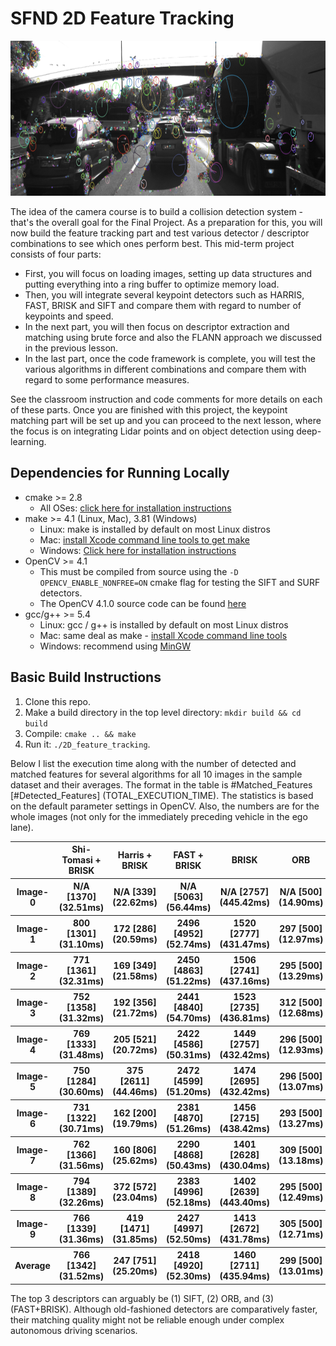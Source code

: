 # SFND 2D Feature Tracking

<img src="images/keypoints.png" width="820" height="248" />

The idea of the camera course is to build a collision detection system - that's the overall goal for the Final Project. As a preparation for this, you will now build the feature tracking part and test various detector / descriptor combinations to see which ones perform best. This mid-term project consists of four parts:

* First, you will focus on loading images, setting up data structures and putting everything into a ring buffer to optimize memory load. 
* Then, you will integrate several keypoint detectors such as HARRIS, FAST, BRISK and SIFT and compare them with regard to number of keypoints and speed. 
* In the next part, you will then focus on descriptor extraction and matching using brute force and also the FLANN approach we discussed in the previous lesson. 
* In the last part, once the code framework is complete, you will test the various algorithms in different combinations and compare them with regard to some performance measures. 

See the classroom instruction and code comments for more details on each of these parts. Once you are finished with this project, the keypoint matching part will be set up and you can proceed to the next lesson, where the focus is on integrating Lidar points and on object detection using deep-learning. 

## Dependencies for Running Locally
* cmake >= 2.8
  * All OSes: [click here for installation instructions](https://cmake.org/install/)
* make >= 4.1 (Linux, Mac), 3.81 (Windows)
  * Linux: make is installed by default on most Linux distros
  * Mac: [install Xcode command line tools to get make](https://developer.apple.com/xcode/features/)
  * Windows: [Click here for installation instructions](http://gnuwin32.sourceforge.net/packages/make.htm)
* OpenCV >= 4.1
  * This must be compiled from source using the `-D OPENCV_ENABLE_NONFREE=ON` cmake flag for testing the SIFT and SURF detectors.
  * The OpenCV 4.1.0 source code can be found [here](https://github.com/opencv/opencv/tree/4.1.0)
* gcc/g++ >= 5.4
  * Linux: gcc / g++ is installed by default on most Linux distros
  * Mac: same deal as make - [install Xcode command line tools](https://developer.apple.com/xcode/features/)
  * Windows: recommend using [MinGW](http://www.mingw.org/)

## Basic Build Instructions

1. Clone this repo.
2. Make a build directory in the top level directory: `mkdir build && cd build`
3. Compile: `cmake .. && make`
4. Run it: `./2D_feature_tracking`.


Below I list the execution time along with the number of detected and matched features for several algorithms for all 10 images in the sample dataset and their averages.
The format in the table is #Matched\_Features [#Detected\_Features] (TOTAL_EXECUTION_TIME). The statistics is based on the default parameter settings in OpenCV. Also, the numbers are for the whole images (not only for the immediately preceding vehicle in the ego lane).
<!---
Detector+Descriptor+Match Comparison Table START
-->
<table class="tg">
  <tr>
    <th class="tg-uys7"></th>
    <th class="tg-uys7">Shi-Tomasi + BRISK</th>
    <th class="tg-uys7">Harris + BRISK</th>
    <th class="tg-uys7">FAST + BRISK</th>
    <th class="tg-uys7">BRISK</th>
    <th class="tg-uys7">ORB</th>
    <th class="tg-uys7">AKAZE</th>
    <th class="tg-uys7">SIFT</th>
  </tr>
    <tr>
    <th class="tg-uys7">Image-0</th>
    <th class="tg-uys7">N/A [1370] (32.51ms)</th>
    <th class="tg-uys7">N/A [339] (22.62ms)</th>
    <th class="tg-uys7">N/A [5063] (56.44ms)</th>
    <th class="tg-uys7">N/A [2757] (445.42ms)</th>
    <th class="tg-uys7">N/A [500] (14.90ms)</th>
    <th class="tg-uys7">N/A [1351] (165.64ms)</th>
    <th class="tg-uys7">N/A [1438] (264.38ms)</th>
  </tr>
  <tr>
    <th class="tg-uys7">Image-1</th>
    <th class="tg-uys7">800 [1301] (31.10ms)</th>
    <th class="tg-uys7">172 [286] (20.59ms)</th>
    <th class="tg-uys7">2496 [4952] (52.74ms)</th>
    <th class="tg-uys7">1520 [2777] (431.47ms)</th>
    <th class="tg-uys7">297 [500] (12.97ms)</th>
    <th class="tg-uys7">1012 [1327] (151.93ms)</th>
    <th class="tg-uys7">810 [1371] (207.25ms)</th>
  </tr>
  <tr>
    <th class="tg-uys7">Image-2</th>
    <th class="tg-uys7">771 [1361] (32.31ms)</th>
    <th class="tg-uys7">169 [349] (21.58ms)</th>
    <th class="tg-uys7">2450 [4863] (51.22ms)</th>
    <th class="tg-uys7">1506 [2741] (437.16ms)</th>
    <th class="tg-uys7">295 [500] (13.29ms)</th>
    <th class="tg-uys7">1008 [1311] (156.34ms)</th>
    <th class="tg-uys7">792 [1380] (203.52ms)</th>
  </tr>
  <tr>
    <th class="tg-uys7">Image-3</th>
    <th class="tg-uys7">752 [1358] (31.32ms)</th>
    <th class="tg-uys7">192 [356] (21.72ms)</th>
    <th class="tg-uys7">2441 [4840] (54.70ms)</th>
    <th class="tg-uys7">1523 [2735] (436.81ms)</th>
    <th class="tg-uys7">312 [500] (12.68ms)</th>
    <th class="tg-uys7">1017 [1351] (151.00ms)</th>
    <th class="tg-uys7">764 [1335] (208.39ms)</th>
  </tr>
  <tr>
    <th class="tg-uys7">Image-4</th>
    <th class="tg-uys7">769 [1333] (31.48ms)</th>
    <th class="tg-uys7">205 [521] (20.72ms)</th>
    <th class="tg-uys7">2422 [4586] (50.31ms)</th>
    <th class="tg-uys7">1449 [2757] (432.42ms)</th>
    <th class="tg-uys7">296 [500] (12.93ms)</th>
    <th class="tg-uys7">1016 [1360] (152.17ms)</th>
    <th class="tg-uys7">761 [1305] (207.07ms)</th>
  </tr>  
  <tr>
    <th class="tg-uys7">Image-5</th>
    <th class="tg-uys7">750 [1284] (30.60ms)</th>
    <th class="tg-uys7">375 [2611] (44.46ms)</th>
    <th class="tg-uys7">2472 [4599] (51.20ms)</th>
    <th class="tg-uys7">1474 [2695] (432.42ms)</th>
    <th class="tg-uys7">296 [500] (13.07ms)</th>
    <th class="tg-uys7">1014 [1347] (144.35ms)</th>
    <th class="tg-uys7">761 [1370] (203.46ms)</th>
  </tr>  
  <tr>
    <th class="tg-uys7">Image-6</th>
    <th class="tg-uys7">731 [1322] (30.71ms)</th>
    <th class="tg-uys7">162 [200] (19.79ms)</th>
    <th class="tg-uys7">2381 [4870] (51.26ms)</th>
    <th class="tg-uys7">1456 [2715] (438.42ms)</th>
    <th class="tg-uys7">293 [500] (13.27ms)</th>
    <th class="tg-uys7">1028 [1363] (158.92ms)</th>
    <th class="tg-uys7">743 [1396] (200.91ms)</th>
  </tr>   
  <tr>
    <th class="tg-uys7">Image-7</th>
    <th class="tg-uys7">762 [1366] (31.56ms)</th>
    <th class="tg-uys7">160 [806] (25.62ms)</th>
    <th class="tg-uys7">2290 [4868] (50.43ms)</th>
    <th class="tg-uys7">1401 [2628] (430.04ms)</th>
    <th class="tg-uys7">309 [500] (13.18ms)</th>
    <th class="tg-uys7">1014 [1331] (152.82ms)</th>
    <th class="tg-uys7">748 [1382] (203.88ms)</th>
  </tr>   
  <tr>
    <th class="tg-uys7">Image-8</th>
    <th class="tg-uys7">794 [1389] (32.26ms)</th>
    <th class="tg-uys7">372 [572] (23.04ms)</th>
    <th class="tg-uys7">2383 [4996] (52.18ms)</th>
    <th class="tg-uys7">1402 [2639] (443.40ms)</th>
    <th class="tg-uys7">295 [500] (12.49ms)</th>
    <th class="tg-uys7">1031 [1357] (152.70ms)</th>
    <th class="tg-uys7">817 [1463] (217.67ms)</th>
  </tr>
  <tr>
    <th class="tg-uys7">Image-9</th>
    <th class="tg-uys7">766 [1339] (31.36ms)</th>
    <th class="tg-uys7">419 [1471] (31.85ms)</th>
    <th class="tg-uys7">2427 [4997] (52.50ms)</th>
    <th class="tg-uys7">1413 [2672] (431.78ms)</th>
    <th class="tg-uys7">305 [500] (12.71ms)</th>
    <th class="tg-uys7">999 [1331] (151.17ms)</th>
    <th class="tg-uys7">824 [1422] (203.55ms)</th>
  </tr>   
    <tr>
    <th class="tg-uys7">Average</th>
    <th class="tg-uys7">766 [1342] (31.52ms)</th>
    <th class="tg-uys7">247 [751] (25.20ms)</th>
    <th class="tg-uys7">2418 [4920] (52.30ms)</th>
    <th class="tg-uys7">1460 [2711] (435.94ms)</th>
    <th class="tg-uys7">299 [500] (13.01ms)</th>
    <th class="tg-uys7">1015 [1342] (153.70ms)</th>
    <th class="tg-uys7">834 [1386] (212.01ms)</th>
  </tr>   
</table>
<!---
Detector+Descriptor+Match Comparison Table END
-->


The top 3 descriptors can arguably be (1) SIFT, (2) ORB, and (3) (FAST+BRISK). Although old-fashioned detectors are comparatively faster, their matching quality might not be reliable enough under complex autonomous driving scenarios.
